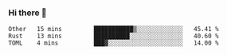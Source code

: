 ### Hi there 👋

<!--
**berkus/berkus** is a ✨ _special_ ✨ repository because its `README.md` (this file) appears on your GitHub profile.

Here are some ideas to get you started:

- 🔭 I’m currently working on ...
- 🌱 I’m currently learning ...
- 👯 I’m looking to collaborate on ...
- 🤔 I’m looking for help with ...
- 💬 Ask me about ...
- 📫 How to reach me: ...
- 😄 Pronouns: ...
- ⚡ Fun fact: ...
-->

<!--START_SECTION:waka-->
```text
Other   15 mins         ███████████▒░░░░░░░░░░░░░   45.41 % 
Rust    13 mins         ██████████░░░░░░░░░░░░░░░   40.60 % 
TOML    4 mins          ███▓░░░░░░░░░░░░░░░░░░░░░   14.00 % 
```
<!--END_SECTION:waka-->

